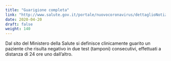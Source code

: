 ```yaml
---
title: "Guarigione completa"
link: "http://www.salute.gov.it/portale/nuovocoronavirus/dettaglioNotizieNuovoCoronavirus.jsp?lingua=italiano&menu=notizie&p=dalministero&id=4274"
date: 2020-04-20
draft: false
weight: 140
---
```



Dal sito del Ministero della Salute si definisce clinicamente guarito un paziente che risulta negativo in due test (tamponi) consecutivi, effettuati a distanza di 24 ore uno dall’altro.